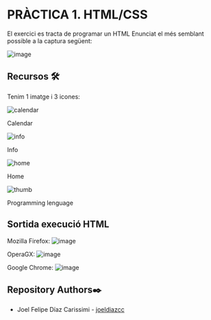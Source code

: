 # PRÀCTICA 1. HTML/CSS

El exercici es tracta de programar un HTML Enunciat el més semblant possible a la captura següent:

![image](https://user-images.githubusercontent.com/64970845/194591826-1445644e-d1b8-474b-81d8-c014f8846291.png)

## Recursos 🛠 

Tenim 1 imatge i 3 icones:


![calendar](https://user-images.githubusercontent.com/64970845/194592777-cf85ddd0-6ae7-48c6-91f5-426fe148e573.png)

Calendar

![info](https://user-images.githubusercontent.com/64970845/194592816-37f0f0e9-bcd4-4f7f-93a6-103719e6d712.png)

Info

![home](https://user-images.githubusercontent.com/64970845/194592854-a6863145-2c26-495a-a069-bbfc1d0eb921.png)

Home

![thumb](https://user-images.githubusercontent.com/64970845/194593189-f4703755-773c-407e-982e-7ef38effe655.png)

Programming lenguage


## Sortida execució HTML
Mozilla Firefox:
![image](https://user-images.githubusercontent.com/64970845/194593980-f60a2b35-a60c-4a65-8ad9-44cf6cbecf75.png)

OperaGX:
![image](https://user-images.githubusercontent.com/64970845/194594220-b4eff86c-de08-4b6c-9ff4-ff5be8705969.png)


Google Chrome:
![image](https://user-images.githubusercontent.com/64970845/194594338-f66b3937-13b3-4e53-b4bb-0a89a0d943bc.png)


## Repository Authors✒️

-   Joel Felipe Díaz Carissimi - [joeldiazcc](https://github.com/joeldiazcc)

